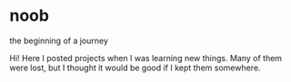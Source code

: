 # noob
the beginning of a journey

Hi!
Here I posted projects when I was learning new things. Many of them were lost, but I thought it would be good if I kept them somewhere.
